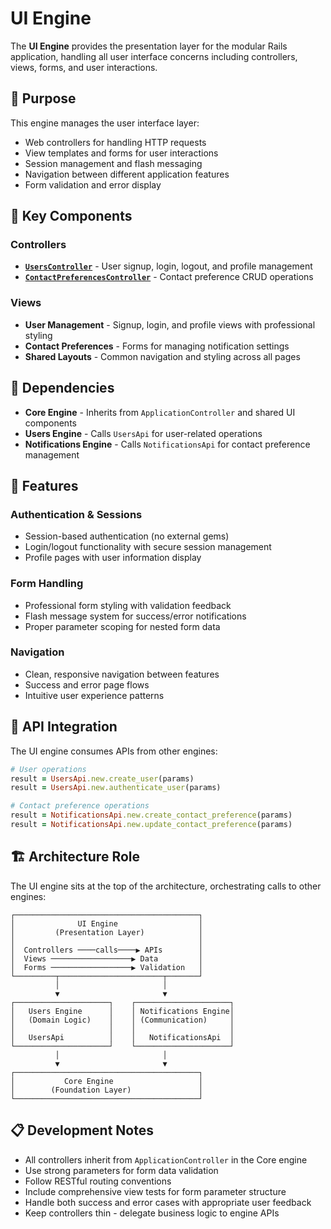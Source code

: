# UI Engine

The **UI Engine** provides the presentation layer for the modular Rails application, handling all user interface concerns including controllers, views, forms, and user interactions.

## 🎯 Purpose

This engine manages the user interface layer:
- Web controllers for handling HTTP requests
- View templates and forms for user interactions
- Session management and flash messaging
- Navigation between different application features
- Form validation and error display

## 📁 Key Components

### Controllers
- **[`UsersController`](app/controllers/users_controller.rb)** - User signup, login, logout, and profile management
- **[`ContactPreferencesController`](app/controllers/contact_preferences_controller.rb)** - Contact preference CRUD operations

### Views
- **User Management** - Signup, login, and profile views with professional styling
- **Contact Preferences** - Forms for managing notification settings
- **Shared Layouts** - Common navigation and styling across all pages

## 🔗 Dependencies

- **Core Engine** - Inherits from `ApplicationController` and shared UI components
- **Users Engine** - Calls `UsersApi` for user-related operations
- **Notifications Engine** - Calls `NotificationsApi` for contact preference management

## 🎨 Features

### Authentication & Sessions
- Session-based authentication (no external gems)
- Login/logout functionality with secure session management
- Profile pages with user information display

### Form Handling
- Professional form styling with validation feedback
- Flash message system for success/error notifications
- Proper parameter scoping for nested form data

### Navigation
- Clean, responsive navigation between features
- Success and error page flows
- Intuitive user experience patterns

## 🔌 API Integration

The UI engine consumes APIs from other engines:

```ruby
# User operations
result = UsersApi.new.create_user(params)
result = UsersApi.new.authenticate_user(params)

# Contact preference operations
result = NotificationsApi.new.create_contact_preference(params)
result = NotificationsApi.new.update_contact_preference(params)
```

## 🏗️ Architecture Role

The UI engine sits at the top of the architecture, orchestrating calls to other engines:

```
┌─────────────────────────────────────────┐
│              UI Engine                  │
│         (Presentation Layer)            │
│                                         │
│  Controllers ────calls────▶ APIs        │
│  Views ──────────────────▶ Data         │
│  Forms ──────────────────▶ Validation   │
└─────────┬───────────────────────┬───────┘
          │                       │
          ▼                       ▼
┌─────────────────────┐    ┌─────────────────────┐
│   Users Engine      │    │ Notifications Engine│
│   (Domain Logic)    │    │ (Communication)     │
│                     │    │                     │
│   UsersApi          │    │   NotificationsApi  │
└─────────────────────┘    └─────────────────────┘
          │                       │
          ▼                       ▼
┌─────────────────────────────────────────┐
│           Core Engine                   │
│        (Foundation Layer)               │
└─────────────────────────────────────────┘
```

## 📋 Development Notes

- All controllers inherit from `ApplicationController` in the Core engine
- Use strong parameters for form data validation
- Follow RESTful routing conventions
- Include comprehensive view tests for form parameter structure
- Handle both success and error cases with appropriate user feedback
- Keep controllers thin - delegate business logic to engine APIs
